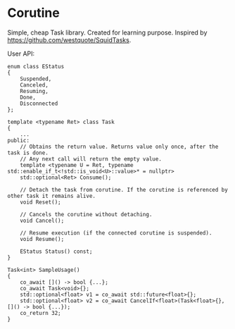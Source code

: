 # Corutine
Simple, cheap Task library. Created for learning purpose. Inspired by https://github.com/westquote/SquidTasks.

User API:

	enum class EStatus
	{
		Suspended,
		Canceled,
		Resuming,
		Done,
		Disconnected
	};

	template <typename Ret> class Task
	{
		...
	public:
		// Obtains the return value. Returns value only once, after the task is done. 
		// Any next call will return the empty value. 
		template <typename U = Ret, typename std::enable_if_t<!std::is_void<U>::value>* = nullptr>
		std::optional<Ret> Consume();
  
		// Detach the task from corutine. If the corutine is referenced by other task it remains alive. 
		void Reset();
		
		// Cancels the corutine without detaching.
		void Cancel();
		
		// Resume execution (if the connected corutine is suspended).
		void Resume();
		
		EStatus Status() const;
	}

	Task<int> SampleUsage() 
	{ 
		co_await []() -> bool {...};
		co_await Task<void>{};
		std::optional<float> v1 = co_await std::future<float>{};
		std::optional<float> v2 = co_await CancelIf<float>(Task<float>{}, []() -> bool {...});
		co_return 32; 
	}

  

